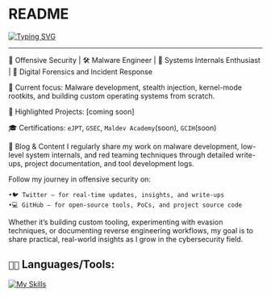 # README

[![Typing SVG](https://readme-typing-svg.demolab.com/?lines=Cyber+Security+Engineer;Interested+in+Maldev+and+DFIR)](https://git.io/typing-svg)

---

🧠 Offensive Security  | 🛠 Malware Engineer | 🧬 Systems Internals Enthusiast | 🧐 Digital Forensics and Incident Response

🔬 Current focus:
Malware development, stealth injection, kernel-mode rootkits, and building custom operating systems from scratch.

📁 Highlighted Projects:
[coming soon]



🎓 Certifications:
`eJPT`, `GSEC`, `Maldev Academy`(soon), `GCIH`(soon)

📝 Blog & Content
I regularly share my work on malware development, low-level system internals, and red teaming techniques through detailed write-ups, project documentation, and tool development logs.

Follow my journey in offensive security on:

	•🐦 Twitter — for real-time updates, insights, and write-ups
	•💻 GitHub — for open-source tools, PoCs, and project source code

Whether it’s building custom tooling, experimenting with evasion techniques, or documenting reverse engineering workflows, my goal is to share practical, real-world insights as I grow in the cybersecurity field.


`👨‍💻` Languages/Tools:
---
[![My Skills](https://skillicons.dev/icons?i=c,java,bash,ansible,aws,azure,docker,ai,kali,linux,mint,obsidian,postman,py,redhat,vscode,vim,windows)](https://skillicons.dev)
